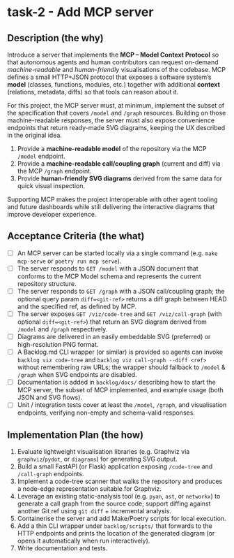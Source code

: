 # task-2 - Add MCP server

## Description (the why)

Introduce a server that implements the **MCP – Model Context Protocol** so that autonomous agents and human contributors can request on-demand *machine-readable* and *human-friendly* visualisations of the codebase.  MCP defines a small HTTP+JSON protocol that exposes a software system’s **model** (classes, functions, modules, etc.) together with additional **context** (relations, metadata, diffs) so that tools can reason about it.

For this project, the MCP server must, at minimum, implement the subset of the specification that covers `/model` and `/graph` resources.  Building on those machine-readable responses, the server must also expose convenience endpoints that return ready-made SVG diagrams, keeping the UX described in the original idea.

1. Provide a **machine-readable model** of the repository via the MCP `/model` endpoint.
2. Provide a **machine-readable call/coupling graph** (current and diff) via the MCP `/graph` endpoint.
3. Provide **human-friendly SVG diagrams** derived from the same data for quick visual inspection.

Supporting MCP makes the project interoperable with other agent tooling and future dashboards while still delivering the interactive diagrams that improve developer experience.

## Acceptance Criteria (the what)

- [ ] An MCP server can be started locally via a single command (e.g. `make mcp-serve` or `poetry run mcp serve`).
- [ ] The server responds to `GET /model` with a JSON document that conforms to the MCP Model schema and represents the current repository structure.
- [ ] The server responds to `GET /graph` with a JSON call/coupling graph; the optional query param `diff=<git-ref>` returns a diff graph between HEAD and the specified ref, as defined by MCP.
- [ ] The server exposes `GET /viz/code-tree` and `GET /viz/call-graph` (with optional `diff=<git-ref>`) that return an SVG diagram derived from `/model` and `/graph` respectively.
- [ ] Diagrams are delivered in an easily embeddable SVG (preferred) or high-resolution PNG format.
- [ ] A Backlog.md CLI wrapper (or similar) is provided so agents can invoke `backlog viz code-tree` and `backlog viz call-graph --diff <ref>` without remembering raw URLs; the wrapper should fallback to `/model` & `/graph` when SVG endpoints are disabled.
- [ ] Documentation is added in `backlog/docs/` describing how to start the MCP server, the subset of MCP implemented, and example usage (both JSON and SVG flows).
- [ ] Unit / integration tests cover at least the `/model`, `/graph`, and visualisation endpoints, verifying non-empty and schema-valid responses.

## Implementation Plan (the how)

1. Evaluate lightweight visualisation libraries (e.g. Graphviz via `graphviz`/`pydot`, or `diagrams`) for generating SVG output.
2. Build a small FastAPI (or Flask) application exposing `/code-tree` and `/call-graph` endpoints.
3. Implement a code-tree scanner that walks the repository and produces a node-edge representation suitable for Graphviz.
4. Leverage an existing static-analysis tool (e.g. `pyan`, `ast`, or `networkx`) to generate a call graph from the source code; support diffing against another Git ref using `git diff` + incremental analysis.
5. Containerise the server and add Make/Poetry scripts for local execution.
6. Add a thin CLI wrapper under `backlog/scripts/` that forwards to the HTTP endpoints and prints the location of the generated diagram (or opens it automatically when run interactively).
7. Write documentation and tests.
